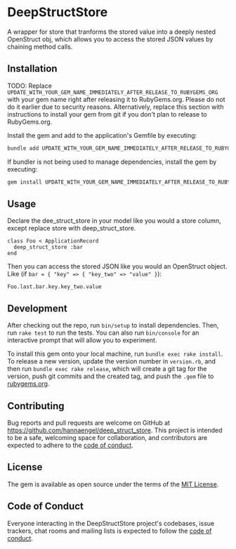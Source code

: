 # DeepStructStore
A wrapper for store that tranforms the stored value into a deeply nested OpenStruct obj, which allows you to access the stored JSON values by chaining method calls. 

## Installation

TODO: Replace `UPDATE_WITH_YOUR_GEM_NAME_IMMEDIATELY_AFTER_RELEASE_TO_RUBYGEMS_ORG` with your gem name right after releasing it to RubyGems.org. Please do not do it earlier due to security reasons. Alternatively, replace this section with instructions to install your gem from git if you don't plan to release to RubyGems.org.

Install the gem and add to the application's Gemfile by executing:

```bash
bundle add UPDATE_WITH_YOUR_GEM_NAME_IMMEDIATELY_AFTER_RELEASE_TO_RUBYGEMS_ORG
```

If bundler is not being used to manage dependencies, install the gem by executing:

```bash
gem install UPDATE_WITH_YOUR_GEM_NAME_IMMEDIATELY_AFTER_RELEASE_TO_RUBYGEMS_ORG
```

## Usage

Declare the dee_struct_store in your model like you would a store column, except replace store with deep_struct_store. 
```
class Foo < ApplicationRecord
  deep_struct_store :bar
end
```
Then you can access the stored JSON like you would an OpenStruct object. Like (if `bar = { "key" => { "key_two" => "value" }`):

 `Foo.last.bar.key.key_two.value` 


## Development

After checking out the repo, run `bin/setup` to install dependencies. Then, run `rake test` to run the tests. You can also run `bin/console` for an interactive prompt that will allow you to experiment.

To install this gem onto your local machine, run `bundle exec rake install`. To release a new version, update the version number in `version.rb`, and then run `bundle exec rake release`, which will create a git tag for the version, push git commits and the created tag, and push the `.gem` file to [rubygems.org](https://rubygems.org).

## Contributing

Bug reports and pull requests are welcome on GitHub at https://github.com/hannaengel/deep_struct_store. This project is intended to be a safe, welcoming space for collaboration, and contributors are expected to adhere to the [code of conduct](https://github.com/[USERNAME]/deep_struct_store/blob/master/CODE_OF_CONDUCT.md).

## License

The gem is available as open source under the terms of the [MIT License](https://opensource.org/licenses/MIT).

## Code of Conduct

Everyone interacting in the DeepStructStore project's codebases, issue trackers, chat rooms and mailing lists is expected to follow the [code of conduct](https://github.com/hannaengel/deep_struct_store/blob/master/CODE_OF_CONDUCT.md).
